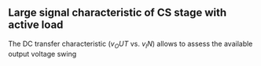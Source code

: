 ## Large signal characteristic of CS stage with active load

The DC transfer characteristic ($v_OUT$ vs. $v_IN$) allows to assess the available output voltage swing
